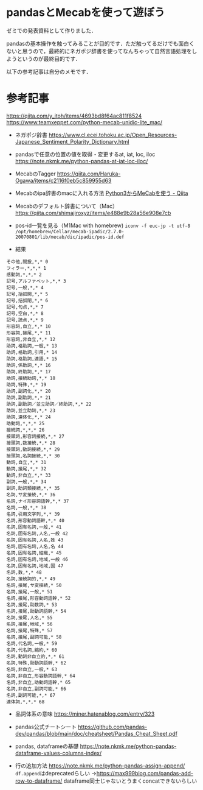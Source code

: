 # pandasとMecabを使って遊ぼう

ゼミでの発表資料として作りました．

pandasの基本操作を触ってみることが目的です．ただ触ってるだけでも面白くないと思うので，最終的にネガポジ辞書を使ってなんちゃって自然言語処理をしようというのが最終目的です．

以下の参考記事は自分のメモです．
# 参考記事
https://qiita.com/y_itoh/items/4693bd8f64ac811f8524
https://www.teamxeppet.com/python-mecab-unidic-lite_mac/

- ネガポジ辞書
https://www.cl.ecei.tohoku.ac.jp/Open_Resources-Japanese_Sentiment_Polarity_Dictionary.html

- pandasで任意の位置の値を取得・変更するat, iat, loc, iloc
https://note.nkmk.me/python-pandas-at-iat-loc-iloc/

- MecabのTagger
https://qiita.com/Haruka-Ogawa/items/c2116f0eb5c859955d63

- Mecabのipa辞書のmacに入れる方法
[Python3からMeCabを使う - Qiita](https://qiita.com/taroc/items/b9afd914432da08dafc8)

- Mecabのデフォルト辞書について（Mac）
https://qiita.com/shimajiroxyz/items/e488e9b28a56e908e7cb

- pos-id一覧を見る（M1Mac with homebrew)
```iconv -f euc-jp -t utf-8 /opt/homebrew/Cellar/mecab-ipadic/2.7.0-20070801/lib/mecab/dic/ipadic/pos-id.def```

- 結果

```text
その他,間投,*,* 0
フィラー,*,*,* 1
感動詞,*,*,* 2
記号,アルファベット,*,* 3
記号,一般,*,* 4
記号,括弧開,*,* 5
記号,括弧閉,*,* 6
記号,句点,*,* 7
記号,空白,*,* 8
記号,読点,*,* 9
形容詞,自立,*,* 10
形容詞,接尾,*,* 11
形容詞,非自立,*,* 12
助詞,格助詞,一般,* 13
助詞,格助詞,引用,* 14
助詞,格助詞,連語,* 15
助詞,係助詞,*,* 16
助詞,終助詞,*,* 17
助詞,接続助詞,*,* 18
助詞,特殊,*,* 19
助詞,副詞化,*,* 20
助詞,副助詞,*,* 21
助詞,副助詞／並立助詞／終助詞,*,* 22
助詞,並立助詞,*,* 23
助詞,連体化,*,* 24
助動詞,*,*,* 25
接続詞,*,*,* 26
接頭詞,形容詞接続,*,* 27
接頭詞,数接続,*,* 28
接頭詞,動詞接続,*,* 29
接頭詞,名詞接続,*,* 30
動詞,自立,*,* 31
動詞,接尾,*,* 32
動詞,非自立,*,* 33
副詞,一般,*,* 34
副詞,助詞類接続,*,* 35
名詞,サ変接続,*,* 36
名詞,ナイ形容詞語幹,*,* 37
名詞,一般,*,* 38
名詞,引用文字列,*,* 39
名詞,形容動詞語幹,*,* 40
名詞,固有名詞,一般,* 41
名詞,固有名詞,人名,一般 42
名詞,固有名詞,人名,姓 43
名詞,固有名詞,人名,名 44
名詞,固有名詞,組織,* 45
名詞,固有名詞,地域,一般 46
名詞,固有名詞,地域,国 47
名詞,数,*,* 48
名詞,接続詞的,*,* 49
名詞,接尾,サ変接続,* 50
名詞,接尾,一般,* 51
名詞,接尾,形容動詞語幹,* 52
名詞,接尾,助数詞,* 53
名詞,接尾,助動詞語幹,* 54
名詞,接尾,人名,* 55
名詞,接尾,地域,* 56
名詞,接尾,特殊,* 57
名詞,接尾,副詞可能,* 58
名詞,代名詞,一般,* 59
名詞,代名詞,縮約,* 60
名詞,動詞非自立的,*,* 61
名詞,特殊,助動詞語幹,* 62
名詞,非自立,一般,* 63
名詞,非自立,形容動詞語幹,* 64
名詞,非自立,助動詞語幹,* 65
名詞,非自立,副詞可能,* 66
名詞,副詞可能,*,* 67
連体詞,*,*,* 68
```

- 品詞体系の意味
https://miner.hatenablog.com/entry/323

- pandas公式チートシート
https://github.com/pandas-dev/pandas/blob/main/doc/cheatsheet/Pandas_Cheat_Sheet.pdf

- pandas, dataframeの基礎
https://note.nkmk.me/python-pandas-dataframe-values-columns-index/

- 行の追加方法
https://note.nkmk.me/python-pandas-assign-append/
`df.append`はdeprecatedらしい
→https://max999blog.com/pandas-add-row-to-dataframe/
dataframe同士じゃないとうまくconcatできないらしい